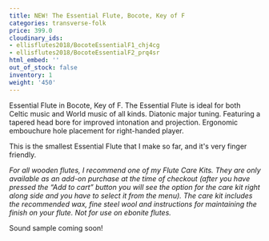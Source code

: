 ```yaml
---
title: NEW! The Essential Flute, Bocote, Key of F
categories: transverse-folk
price: 399.0
cloudinary_ids:
- ellisflutes2018/BocoteEssentialF1_chj4cg
- ellisflutes2018/BocoteEssentialF2_prq4sr
html_embed: ''
out_of_stock: false
inventory: 1
weight: '450'
---
```


Essential Flute in Bocote, Key of F.   The Essential Flute is ideal for both Celtic music and World music of all kinds. Diatonic major tuning. Featuring a tapered head bore for improved intonation and projection. Ergonomic embouchure hole placement for right-handed player.

This is the smallest Essential Flute that I make so far, and it's very finger friendly.

*For all wooden flutes, I recommend one of my Flute Care Kits.  They are only available as an add-on purchase at the time of checkout (after you have pressed the “Add to cart” button you will see the option for the care kit right along side and you have to select it from the menu). The care kit includes the recommended wax, fine steel wool and instructions for maintaining the finish on your flute.  Not for use on ebonite flutes.*


Sound sample coming soon!